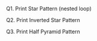 Q1. Print Star Pattern (nested loop)

Q2. Print Inverted Star Pattern 

Q3. Print Half Pyramid Pattern
